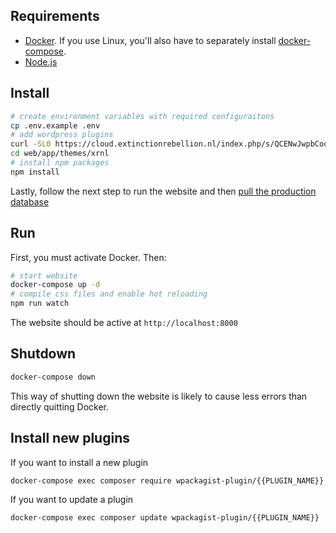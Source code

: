 ## Requirements

- [Docker](https://www.docker.com/products/docker-desktop). If you use Linux, you'll also have to separately install [docker-compose](https://linuxhandbook.com/docker-compose-ubuntu/).
- [Node.js](https://nodejs.org/en/)

## Install

```sh
# create environment variables with required configuraitons
cp .env.example .env
# add wordpress plugins
curl -SL0 https://cloud.extinctionrebellion.nl/index.php/s/QCENwJwpbCoqoNB/download -o plugins.tar.gz && tar -xvf plugins.tar.gz -C web/app/plugins/ && rm plugins.tar.gz
cd web/app/themes/xrnl
# install npm packages
npm install
```

Lastly, follow the next step to run the website and then [pull the production database](/docs/sync-production-data.md)

## Run

First, you must activate Docker. Then:

```sh
# start website
docker-compose up -d
# compile css files and enable hot reloading
npm run watch 
```

The website should be active at `http://localhost:8000`

## Shutdown

```sh
docker-compose down
```

This way of shutting down the website is likely to cause less errors than directly quitting Docker. 

## Install new plugins

If you want to install a new plugin
```sh
docker-compose exec composer require wpackagist-plugin/{{PLUGIN_NAME}}
```

If you want to update a plugin
```sh
docker-compose exec composer update wpackagist-plugin/{{PLUGIN_NAME}}
```

